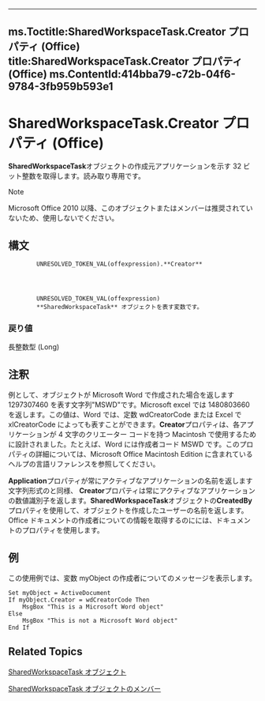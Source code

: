 

---
ms.Toctitle:SharedWorkspaceTask.Creator プロパティ (Office)
title:SharedWorkspaceTask.Creator プロパティ (Office)
ms.ContentId:414bba79-c72b-04f6-9784-3fb959b593e1
---
# SharedWorkspaceTask.Creator プロパティ (Office)




**SharedWorkspaceTask**オブジェクトの作成元アプリケーションを示す 32 ビット整数を取得します。読み取り専用です。

>[!NOTE]
>Microsoft Office 2010 以降、このオブジェクトまたはメンバーは推奨されていないため、使用しないでください。





## 構文

            UNRESOLVED_TOKEN_VAL(offexpression).**Creator**




            UNRESOLVED_TOKEN_VAL(offexpression)
            **SharedWorkspaceTask** オブジェクトを表す変数です。

### 戻り値
長整数型 (Long)





## 注釈
例として、オブジェクトが Microsoft Word で作成された場合を返します 1297307460 を表す文字列"MSWD"です。Microsoft excel では 1480803660 を返します。この値は、Word では、定数 wdCreatorCode または Excel で xlCreatorCode によっても表すことができます。**Creator**プロパティは、各アプリケーションが 4 文字のクリエーター コードを持つ Macintosh で使用するために設計されました。たとえば、Word には作成者コード MSWD です。このプロパティの詳細については、Microsoft Office Macintosh Edition に含まれているヘルプの言語リファレンスを参照してください。



**Application**プロパティが常にアクティブなアプリケーションの名前を返します文字列形式のと同様、 **Creator**プロパティは常にアクティブなアプリケーションの数値識別子を返します。**SharedWorkspaceTask**オブジェクトの**CreatedBy**プロパティを使用して、オブジェクトを作成したユーザーの名前を返します。Office ドキュメントの作成者についての情報を取得するのにには、ドキュメントのプロパティを使用します。



## 例
この使用例では、変数 myObject の作成者についてのメッセージを表示します。

```sourcecode
Set myObject = ActiveDocument 
If myObject.Creator = wdCreatorCode Then 
    MsgBox "This is a Microsoft Word object" 
Else 
    MsgBox "This is not a Microsoft Word object" 
End If 

```




## Related Topics

[SharedWorkspaceTask オブジェクト](fbd82b03-53fa-12ff-9fb2-07bef012dde8.md)

[SharedWorkspaceTask オブジェクトのメンバー](5b5589d1-f907-7357-f930-eede569d2021.md)




